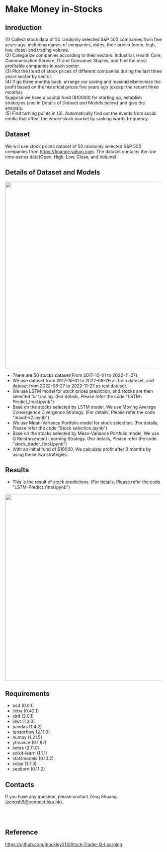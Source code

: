 # Make Money in-Stocks
## Inroduction
(1) Collect stock data of 50 randomly selected S&P 500 companies from five years ago, including names of companies, dates, their prices (open, high, low, close) and trading volume.<br /> 
(2) Categorize companies according to their sectors: Industrial, Health Care, Communication Service, IT and Consumer Staples, and find the most profitable companies in each sector.<br /> 
(3) Plot the trend of stock prices of different companies during the last three years sector by sector.<br /> 
(4) If go three months back, arrange our saving and maximize&minimize the profit based on the historical prices five years ago (except the recent three months).<br />  Suppose we have a capital fund ($10000) for starting up, establish strategies (see in Details of Dataset and Models below) and give the analysis.<br /> 
(5) Find turning points in (3). Automatically find out the events from social media that affect the whole stock market by ranking words frequency.<br /> 

## Dataset 
We will use stock prices dataset of 50 randomly selected S&P 500 companies from https://finance.yahoo.com. The dataset contains the raw time-series data(Open, High, Low, Close, and Volume). <br /> 

## Details of Dataset and Models 
<p align="center"> 
<img src="https://github.com/Zeng-Shuang/Make-Money-in-Stocks/blob/main/images/strategy%20overview.jpg"  width="600">
</p>

+ There are 50 stocks dataset(From 2017-10-01 to 2022-11-27).<br /> 
+ We use dataset from 2017-10-01 to 2022-08-26 as train dateset, and dataset from 2022-08-27 to 2022-11-27 as test dateset.<br /> 
+ We use LSTM model for stock prices prediction, and stocks are then selected for trading. (For details, Please refer the code "LSTM-Predict_final.ipynb")<br /> 
+ Base on the stocks selected by LSTM model, We use Moving Average Convergence Divergence Strategy. (For details, Please refer the code "macd-v2.ipynb")<br /> 
+ We use Mean-Variance Portfolio model for stock selection. (For details, Please refer the code "Stock selection.ipynb")<br /> 
+ Base on the stocks selected by Mean-Variance Portfolio model, We use Q Reinforcement Learning Strategy. (For details, Please refer the code "stock_trader_final.ipynb")<br /> 
+ With an initial fund of $10000, We calculate profit after 3 months by using these two strategies.<br /> 
## Results

+ This is the result of stock predictions. (For details, Please refer the code "LSTM-Predict_final.ipynb")
<p align="center"> 
<img src="https://github.com/Zeng-Shuang/Make-Money-in-Stocks/blob/main/images/lstm-predict.png"  width="600">
</p>


## Requirements 
+ bs4 (0.0.1)
+ jieba (0.42.1)
+ xlrd (2.0.1)
+ xlwt (1.3.0)
+ pandas (1.4.2)
+ tensorflow (2.11.0)
+ numpy (1.21.5)
+ yfinance (0.1.87)
+ keras (2.11.0)
+ scikit-learn (1.1.1)
+ statsmodels (0.13.2)
+ scipy (1.7.3)
+ seaborn (0.11.2)

## Contacts
If you have any question, please contact Zeng Shuang (zengsh9@connect.hku.hk).

<br /> 
<br />

## Reference
https://github.com/jbuckley213/Stock-Trader-Q-Learning
